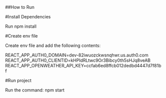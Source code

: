 ##How to Run

#Install Dependencies

Run npm install

#Create env file

Create env file and add the following contents:

REACT_APP_AUTH0_DOMAIN=dev-82iwuozckwsnqhwr.us.auth0.com
REACT_APP_AUTH0_CLIENTID=kHPIdRLtwc9Or3Bibcy0th5sHJq8veAB
REACT_APP_OPENWEATHER_API_KEY=ccfab6ed8ffcb012dedbd4447d7f81bf

#Run project

Run the command: npm start
